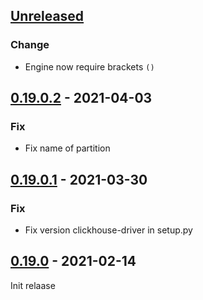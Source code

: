 ## [Unreleased]

### Change
- Engine now require brackets `()`

## [0.19.0.2] - 2021-04-03

### Fix
- Fix name of partition

## [0.19.0.1] - 2021-03-30

### Fix
- Fix version clickhouse-driver in setup.py

## [0.19.0] - 2021-02-14

Init relaase

[Unreleased]: https://github.com/silentsokolov/dbt-clickhouse/compare/v0.19.0.2...HEAD
[0.19.0.2]: https://github.com/silentsokolov/flask-thumbnails/compare/v0.19.0.1...v0.19.0.2
[0.19.0.1]: https://github.com/silentsokolov/flask-thumbnails/compare/v0.19.0...v0.19.0.1
[0.19.0]: https://github.com/silentsokolov/dbt-clickhouse/compare/eb3020a...v0.19.0